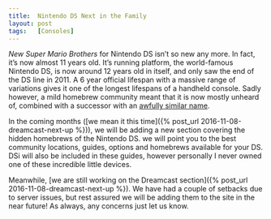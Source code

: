 ```yaml
---
title:  Nintendo DS Next in the Family
layout: post
tags:   [Consoles]
---
```


_New Super Mario Brothers_ for Nintendo DS isn’t so new any more. In fact, it’s now almost 11 years old. It’s running platform, the world-famous Nintendo DS, is now around 12 years old in itself, and only saw the end of the DS line in 2011. A 6 year official lifespan with a massive range of variations gives it one of the longest lifespans of a handheld console. Sadly however, a mild homebrew community meant that it is now mostly unheard of, combined with a successor with an [awfully similar name](https://en.wikipedia.org/wiki/Nintendo_3DS).

In the coming months ([we mean it this time]({% post_url 2016-11-08-dreamcast-next-up %})), we will be adding a new section covering the hidden homebrews of the Nintendo DS. we will point you to the best community locations, guides, options and homebrews available for your DS. DSi will also be included in these guides, however personally I never owned one of these incredible little devices.

Meanwhile, [we are still working on the Dreamcast section]({% post_url 2016-11-08-dreamcast-next-up %}). We have had a couple of setbacks due to server issues, but rest assured we will be adding them to the site in the near future! As always, any concerns just let us know.
